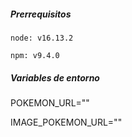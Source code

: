 ##### Prerrequisitos

`node: v16.13.2`

`npm: v9.4.0`

##### Variables de entorno

POKEMON_URL=""

IMAGE_POKEMON_URL=""
